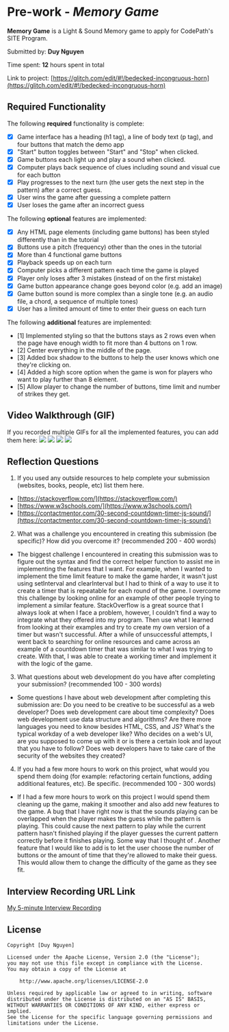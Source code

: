 # Pre-work - _Memory Game_

**Memory Game** is a Light & Sound Memory game to apply for CodePath's SITE Program.

Submitted by: **Duy Nguyen**

Time spent: **12** hours spent in total

Link to project: [https://glitch.com/edit/#!/bedecked-incongruous-horn](https://glitch.com/edit/#!/bedecked-incongruous-horn)

## Required Functionality

The following **required** functionality is complete:

- [x] Game interface has a heading (h1 tag), a line of body text (p tag), and four buttons that match the demo app
- [x] "Start" button toggles between "Start" and "Stop" when clicked.
- [x] Game buttons each light up and play a sound when clicked.
- [x] Computer plays back sequence of clues including sound and visual cue for each button
- [x] Play progresses to the next turn (the user gets the next step in the pattern) after a correct guess.
- [x] User wins the game after guessing a complete pattern
- [x] User loses the game after an incorrect guess

The following **optional** features are implemented:

- [x] Any HTML page elements (including game buttons) has been styled differently than in the tutorial
- [x] Buttons use a pitch (frequency) other than the ones in the tutorial
- [x] More than 4 functional game buttons
- [x] Playback speeds up on each turn
- [x] Computer picks a different pattern each time the game is played
- [x] Player only loses after 3 mistakes (instead of on the first mistake)
- [x] Game button appearance change goes beyond color (e.g. add an image)
- [x] Game button sound is more complex than a single tone (e.g. an audio file, a chord, a sequence of multiple tones)
- [x] User has a limited amount of time to enter their guess on each turn

The following **additional** features are implemented:

- [1] Implemented styling so that the buttons stays as 2 rows even when the page have enough width to fit more than 4 buttons on 1 row.
- [2] Center everything in the middle of the page.
- [3] Added box shadow to the buttons to help the user knows which one they're clicking on.
- [4] Added a high score option when the game is won for players who want to play further than 8 element.
- [5] Allow player to change the number of buttons, time limit and number of strikes they get. 
## Video Walkthrough (GIF)

If you recorded multiple GIFs for all the implemented features, you can add them here:
![](https://i.imgur.com/ODAPmoh.gif)
![](https://i.imgur.com/rRMAsCe.gif)
![](https://i.imgur.com/lMGlDDB.gif)
![](https://i.imgur.com/PCX8ZlJ.gif)

## Reflection Questions

1. If you used any outside resources to help complete your submission (websites, books, people, etc) list them here.

- [https://stackoverflow.com/](https://stackoverflow.com/)
- [https://www.w3schools.com/](https://www.w3schools.com/)
- [https://contactmentor.com/30-second-countdown-timer-js-sound/](https://contactmentor.com/30-second-countdown-timer-js-sound/)

2. What was a challenge you encountered in creating this submission (be specific)? How did you overcome it? (recommended 200 - 400 words)

- The biggest challenge I encountered in creating this submission was to figure out the syntax and find the correct helper function to assist me in implementing the features that I want. For example, when I wanted to implement the time limit feature to make the game harder, it wasn't just using setInterval and clearInterval but I had to think of a way to use it to create a timer that is repeatable for each round of the game. I overcome this challenge by looking online for an example of other people trying to implement a similar feature. StackOverflow is a great source that I always look at when I face a problem, however, I couldn't find a way to integrate what they offered into my program. Then use what I learned from looking at their examples and try to create my own version of a timer but wasn't successful. After a while of unsuccessful attempts, I went back to searching for online resources and came across an example of a countdown timer that was similar to what I was trying to create. With that, I was able to create a working timer and implement it with the logic of the game.

3. What questions about web development do you have after completing your submission? (recommended 100 - 300 words)

- Some questions I have about web development after completing this submission are: Do you need to be creative to be successful as a web developer? Does web development care about time complexity? Does web development use data structure and algorithms? Are there more languages you need to know besides HTML, CSS, and JS? What's the typical workday of a web developer like? Who decides on a web's UI, are you supposed to come up with it or is there a certain look and layout that you have to follow? Does web developers have to take care of the security of the websites they created?

4. If you had a few more hours to work on this project, what would you spend them doing (for example: refactoring certain functions, adding additional features, etc). Be specific. (recommended 100 - 300 words)
- If I had a few more hours to work on this project I would spend them cleaning up the game, making it smoother and also add new features to the game. A bug that I have right now is that the sounds playing can be overlapped when the player makes the guess while the pattern is playing. This could cause the next pattern to play while the current pattern hasn't finished playing if the player guesses the current pattern correctly before it finishes playing. Some way that I thought of . Another feature that I would like to add is to let the user choose the number of buttons or the amount of time that they're allowed to make their guess. This would allow them to change the difficulty of the game as they see fit. 

## Interview Recording URL Link

[My 5-minute Interview Recording](https://www.loom.com/share/9925b40c1b8a47db9e07d44930bacb9f)

## License

    Copyright [Duy Nguyen]

    Licensed under the Apache License, Version 2.0 (the "License");
    you may not use this file except in compliance with the License.
    You may obtain a copy of the License at

        http://www.apache.org/licenses/LICENSE-2.0

    Unless required by applicable law or agreed to in writing, software
    distributed under the License is distributed on an "AS IS" BASIS,
    WITHOUT WARRANTIES OR CONDITIONS OF ANY KIND, either express or implied.
    See the License for the specific language governing permissions and
    limitations under the License.


